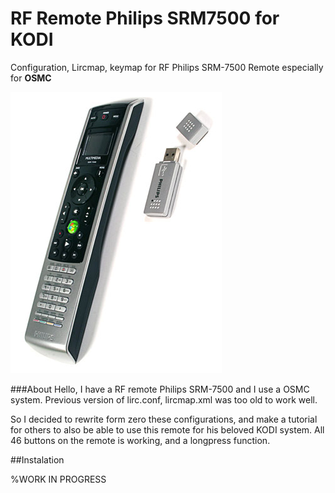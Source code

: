 # RF Remote Philips SRM7500 for KODI
Configuration, Lircmap, keymap for RF Philips SRM-7500 Remote especially for **OSMC**

![Photo of the SRM-7500](https://raw.githubusercontent.com/Matis253/SRM7500-kodi/master/SRM7500.jpg)

###About
Hello, I have a RF remote Philips SRM-7500 and I use a OSMC system. Previous version of lirc.conf, lircmap.xml was too old to work well.

So I decided to rewrite form zero these configurations, and make a tutorial for others to also be able to use this remote for his beloved KODI system.
All 46 buttons on the remote is working, and a longpress function.

##Instalation

%WORK IN PROGRESS
